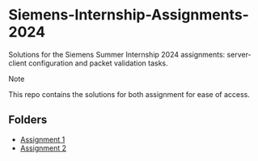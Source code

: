 # Siemens-Internship-Assignments-2024

Solutions for the Siemens Summer Internship 2024 assignments:
server-client configuration and packet validation tasks.

> [!NOTE]
> This repo contains the solutions for both assignment for ease of access.

## Folders

- [Assignment 1](./Assignment1)
- [Assignment 2](./Assignment2)
